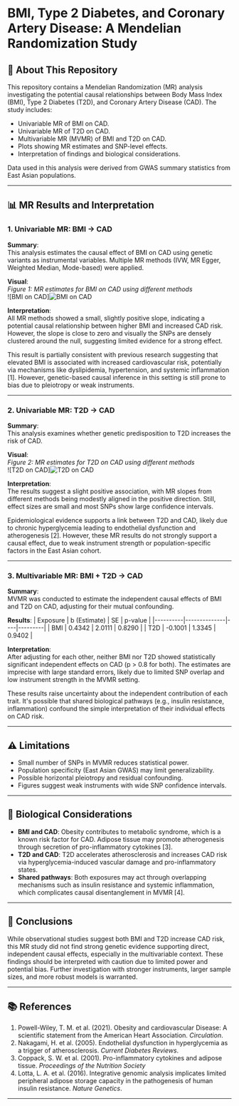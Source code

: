 # BMI, Type 2 Diabetes, and Coronary Artery Disease: A Mendelian Randomization Study

## 📁 About This Repository

This repository contains a Mendelian Randomization (MR) analysis investigating the potential causal relationships between Body Mass Index (BMI), Type 2 Diabetes (T2D), and Coronary Artery Disease (CAD). The study includes:

- Univariable MR of BMI on CAD.
- Univariable MR of T2D on CAD.
- Multivariable MR (MVMR) of BMI and T2D on CAD.
- Plots showing MR estimates and SNP-level effects.
- Interpretation of findings and biological considerations.

Data used in this analysis were derived from GWAS summary statistics from East Asian populations.

---

## 📊 MR Results and Interpretation

### 1. Univariable MR: BMI → CAD

**Summary**:  
This analysis estimates the causal effect of BMI on CAD using genetic variants as instrumental variables. Multiple MR methods (IVW, MR Egger, Weighted Median, Mode-based) were applied.

**Visual**:  
*Figure 1: MR estimates for BMI on CAD using different methods*  
![BMI on CAD]![BMI on CAD](https://github.com/user-attachments/assets/552a62b2-8144-48cf-94d7-45c5b483424f)


**Interpretation**:  
All MR methods showed a small, slightly positive slope, indicating a potential causal relationship between higher BMI and increased CAD risk. However, the slope is close to zero and visually the SNPs are densely clustered around the null, suggesting limited evidence for a strong effect.

This result is partially consistent with previous research suggesting that elevated BMI is associated with increased cardiovascular risk, potentially via mechanisms like dyslipidemia, hypertension, and systemic inflammation [1]. However, genetic-based causal inference in this setting is still prone to bias due to pleiotropy or weak instruments.

---

### 2. Univariable MR: T2D → CAD

**Summary**:  
This analysis examines whether genetic predisposition to T2D increases the risk of CAD.

**Visual**:  
*Figure 2: MR estimates for T2D on CAD using different methods*  
![T2D on CAD]![T2D on CAD](https://github.com/user-attachments/assets/7c79938a-051b-44fe-b9f9-8cd25e5a93c3)


**Interpretation**:  
The results suggest a slight positive association, with MR slopes from different methods being modestly aligned in the positive direction. Still, effect sizes are small and most SNPs show large confidence intervals.

Epidemiological evidence supports a link between T2D and CAD, likely due to chronic hyperglycemia leading to endothelial dysfunction and atherogenesis [2]. However, these MR results do not strongly support a causal effect, due to weak instrument strength or population-specific factors in the East Asian cohort.

---

### 3. Multivariable MR: BMI + T2D → CAD

**Summary**:  
MVMR was conducted to estimate the independent causal effects of BMI and T2D on CAD, adjusting for their mutual confounding.

**Results**:
| Exposure | b (Estimate) | SE | p-value |
|----------|--------------|----|---------|
| BMI      | 0.4342       | 2.0111 | 0.8290 |
| T2D      | -0.1001      | 1.3345 | 0.9402 |

**Interpretation**:  
After adjusting for each other, neither BMI nor T2D showed statistically significant independent effects on CAD (p > 0.8 for both). The estimates are imprecise with large standard errors, likely due to limited SNP overlap and low instrument strength in the MVMR setting.

These results raise uncertainty about the independent contribution of each trait. It's possible that shared biological pathways (e.g., insulin resistance, inflammation) confound the simple interpretation of their individual effects on CAD risk.

---

## ⚠️ Limitations

- Small number of SNPs in MVMR reduces statistical power.
- Population specificity (East Asian GWAS) may limit generalizability.
- Possible horizontal pleiotropy and residual confounding.
- Figures suggest weak instruments with wide SNP confidence intervals.

---

## 🔬 Biological Considerations

- **BMI and CAD**: Obesity contributes to metabolic syndrome, which is a known risk factor for CAD. Adipose tissue may promote atherogenesis through secretion of pro-inflammatory cytokines [3].
- **T2D and CAD**: T2D accelerates atherosclerosis and increases CAD risk via hyperglycemia-induced vascular damage and pro-inflammatory states.
- **Shared pathways**: Both exposures may act through overlapping mechanisms such as insulin resistance and systemic inflammation, which complicates causal disentanglement in MVMR [4].

---

## 📌 Conclusions

While observational studies suggest both BMI and T2D increase CAD risk, this MR study did not find strong genetic evidence supporting direct, independent causal effects, especially in the multivariable context. These findings should be interpreted with caution due to limited power and potential bias. Further investigation with stronger instruments, larger sample sizes, and more robust models is warranted.

---

## 📚 References

1. Powell-Wiley, T. M. et al. (2021). Obesity and cardiovascular Disease: A scientific statement from the American Heart Association. *Circulation*.
2. Nakagami, H. et al. (2005). Endothelial dysfunction in hyperglycemia as a trigger of atherosclerosis. *Current Diabetes Reviews*.
3. Coppack, S. W. et al. (2001). Pro-inflammatory cytokines and adipose tissue. *Proceedings of the Nutrition Society*
4. Lotta, L. A. et al. (2016). Integrative genomic analysis implicates limited peripheral adipose storage capacity in the pathogenesis of human insulin resistance. *Nature Genetics*.

---

